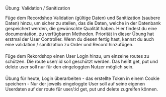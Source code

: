 #####

Übung: Validation / Sanitization

Füge dem Recordshop Validation (gültige Daten) und Sanitization (saubere Daten) hinzu, um sicher zu stellen, das die Daten, welche in der Datenbank gespeichert werden, die gewünschte Qualität haben.
Hier  findest du eine documentation, zu verfügbaren Methoden.
Priorität in dieser Übung hat erstmal der User Controller. Wenn du diesen fertig hast, kannst du auch eine validation / sanitization zu Order und Record hinzufügen. 

####

Füge dem Rekordshop einen User Login hinzu, um einzelne routes zu schützen. 
Die route user/:id soll geschützt werden. Das heißt get, put  und delete user soll nur für den eingeloggten Nutzer möglich sein.

####

Übung für heute, Login überarbeiten - das erstellte Token in einem Cookie speichern - Nur der jeweils eingeloggte User soll auf seine eigenen Userdaten auf der route für user/:id get, put und delete zugreifen können.
